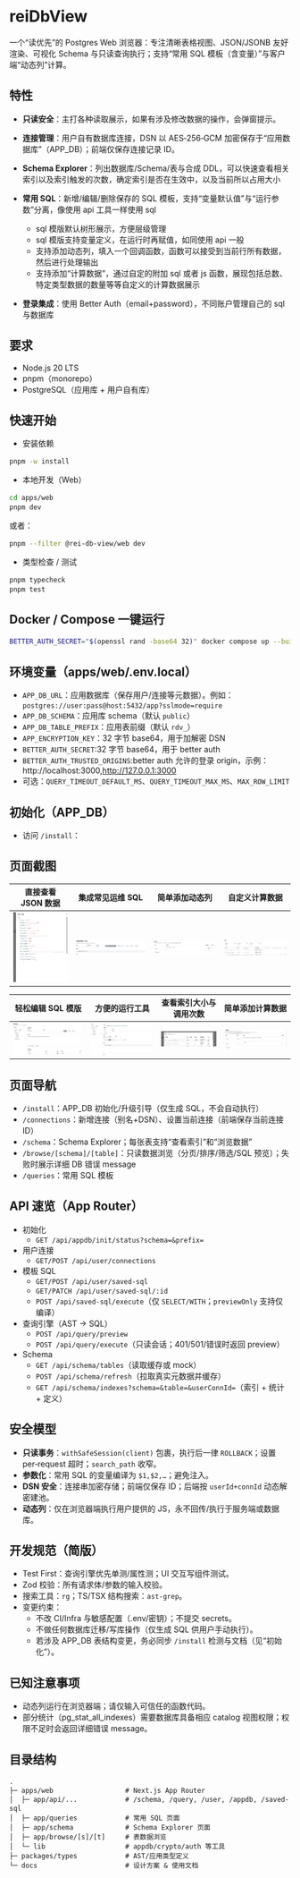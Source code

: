 # reiDbView

一个“读优先”的 Postgres Web 浏览器：专注清晰表格视图、JSON/JSONB 友好渲染、可视化 Schema 与只读查询执行；支持“常用 SQL 模板（含变量）”与客户端“动态列”计算。

## 特性

- **只读安全**：主打各种读取展示，如果有涉及修改数据的操作，会弹窗提示。
- **连接管理**：用户自有数据库连接，DSN 以 AES‑256‑GCM 加密保存于“应用数据库”（APP_DB）；前端仅保存连接记录 ID。
- **Schema Explorer**：列出数据库/Schema/表与合成 DDL，可以快速查看相关索引以及索引触发的次数，确定索引是否在生效中，以及当前所以占用大小

- **常用 SQL**：新增/编辑/删除保存的 SQL 模板，支持“变量默认值”与“运行参数”分离，像使用 api 工具一样使用 sql
  - sql 模版默认树形展示，方便层级管理
  - sql 模版支持变量定义，在运行时再赋值，如同使用 api 一般
  - 支持添加动态列，填入一个回调函数，函数可以接受到当前行所有数据，然后进行处理输出
  - 支持添加“计算数据”，通过自定的附加 sql 或者 js 函数，展现包括总数、特定类型数据的数量等等自定义的计算数据展示
- **登录集成**：使用 Better Auth（email+password），不同账户管理自己的 sql 与数据库

## 要求

- Node.js 20 LTS
- pnpm（monorepo）
- PostgreSQL（应用库 + 用户自有库）

## 快速开始

- 安装依赖

```bash
pnpm -w install
```

- 本地开发（Web）

```bash
cd apps/web
pnpm dev
```

或者：

```bash
pnpm --filter @rei-db-view/web dev
```

- 类型检查 / 测试

```bash
pnpm typecheck
pnpm test
```

## Docker / Compose 一键运行

```bash
BETTER_AUTH_SECRET="$(openssl rand -base64 32)" docker compose up --build -d
```

## 环境变量（apps/web/.env.local）

- `APP_DB_URL`：应用数据库（保存用户/连接等元数据）。例如：`postgres://user:pass@host:5432/app?sslmode=require`
- `APP_DB_SCHEMA`：应用库 schema（默认 `public`）
- `APP_DB_TABLE_PREFIX`：应用表前缀（默认 `rdv_`）
- `APP_ENCRYPTION_KEY`：32 字节 base64，用于加解密 DSN
- `BETTER_AUTH_SECRET`:32 字节 base64，用于 better auth
- `BETTER_AUTH_TRUSTED_ORIGINS`:better auth 允许的登录 origin，示例：http://localhost:3000,http://127.0.0.1:3000
- 可选：`QUERY_TIMEOUT_DEFAULT_MS`、`QUERY_TIMEOUT_MAX_MS`、`MAX_ROW_LIMIT`

## 初始化（APP_DB）

- 访问 `/install`：

## 页面截图

| 直接查看 JSON 数据 | 集成常见运维 SQL | 简单添加动态列 | 自定义计算数据 |
| --- | --- | --- | --- |
| ![直接查看 JSON 数据](pics/直接查看json数据.png) | ![直接集成常见运维 SQL](pics/直接集成常见运维sql.png) | ![简单添加动态列](pics/简单添加动态列.png) | ![自定义计算数据](pics/自定义计算数据.png) |

| 轻松编辑 SQL 模版 | 方便的运行工具 | 查看索引大小与调用次数 | 简单添加计算数据 |
| --- | --- | --- | --- |
| ![轻松编辑 SQL 模版](pics/轻松编辑sql模版.png) | ![方便的运行工具](pics/方便的运行工具.png) | ![查看索引大小与调用次数](pics/查看索引大小与调用次数.png) | ![简单添加计算数据](pics/简单添加计算数据.png) |

## 页面导航

- `/install`：APP_DB 初始化/升级引导（仅生成 SQL，不会自动执行）
- `/connections`：新增连接（别名+DSN）、设置当前连接（前端保存当前连接 ID）
- `/schema`：Schema Explorer；每张表支持“查看索引”和“浏览数据”
- `/browse/[schema]/[table]`：只读数据浏览（分页/排序/筛选/SQL 预览）；失败时展示详细 DB 错误 message
- `/queries`：常用 SQL 模板

## API 速览（App Router）

- 初始化
  - `GET /api/appdb/init/status?schema=&prefix=`
- 用户连接
  - `GET/POST /api/user/connections`
- 模板 SQL
  - `GET/POST /api/user/saved-sql`
  - `GET/PATCH /api/user/saved-sql/:id`
  - `POST /api/saved-sql/execute`（仅 `SELECT/WITH`；`previewOnly` 支持仅编译）
- 查询引擎（AST → SQL）
  - `POST /api/query/preview`
  - `POST /api/query/execute`（只读会话；401/501/错误时返回 preview）
- Schema
  - `GET /api/schema/tables`（读取缓存或 mock）
  - `POST /api/schema/refresh`（拉取真实元数据并缓存）
  - `GET /api/schema/indexes?schema=&table=&userConnId=`（索引 + 统计 + 定义）

## 安全模型

- **只读事务**：`withSafeSession(client)` 包裹，执行后一律 `ROLLBACK`；设置 per‑request 超时；`search_path` 收窄。
- **参数化**：常用 SQL 的变量编译为 `$1,$2,…`；避免注入。
- **DSN 安全**：连接串加密存储；前端仅保存 ID；后端按 `userId+connId` 动态解密建池。
- **动态列**：仅在浏览器端执行用户提供的 JS，永不回传/执行于服务端或数据库。

## 开发规范（简版）

- Test First：查询引擎优先单测/属性测；UI 交互写组件测试。
- Zod 校验：所有请求体/参数的输入校验。
- 搜索工具：`rg`；TS/TSX 结构搜索：`ast-grep`。
- 变更约束：
  - 不改 CI/Infra 与敏感配置（.env/密钥）；不提交 secrets。
  - 不做任何数据库迁移/写库操作（仅生成 SQL 供用户手动执行）。
  - 若涉及 APP_DB 表结构变更，务必同步 `/install` 检测与文档（见“初始化”）。

## 已知注意事项

- 动态列运行在浏览器端；请仅输入可信任的函数代码。
- 部分统计（pg_stat_all_indexes）需要数据库具备相应 catalog 视图权限；权限不足时会返回详细错误 message。

## 目录结构

```
.
├─ apps/web                  # Next.js App Router
│  ├─ app/api/...            # /schema, /query, /user, /appdb, /saved-sql
│  ├─ app/queries            # 常用 SQL 页面
│  ├─ app/schema             # Schema Explorer 页面
│  ├─ app/browse/[s]/[t]     # 表数据浏览
│  └─ lib                    # appdb/crypto/auth 等工具
├─ packages/types            # AST/应用类型定义
└─ docs                      # 设计方案 & 使用文档
```
